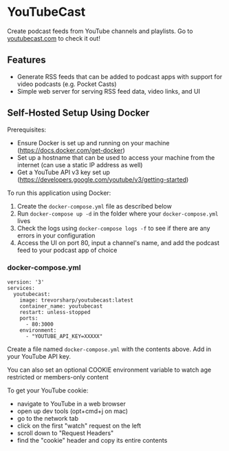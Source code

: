 # YouTubeCast

Create podcast feeds from YouTube channels and playlists. Go to [youtubecast.com](https://youtubecast.com) to check it out!

## Features

- Generate RSS feeds that can be added to podcast apps with support for video podcasts (e.g. Pocket Casts)
- Simple web server for serving RSS feed data, video links, and UI

## Self-Hosted Setup Using Docker

Prerequisites:

- Ensure Docker is set up and running on your machine (https://docs.docker.com/get-docker)
- Set up a hostname that can be used to access your machine from the internet (can use a static IP address as well)
- Get a YouTube API v3 key set up (https://developers.google.com/youtube/v3/getting-started)

To run this application using Docker:

1. Create the `docker-compose.yml` file as described below
2. Run `docker-compose up -d` in the folder where your `docker-compose.yml` lives
3. Check the logs using `docker-compose logs -f` to see if there are any errors in your configuration
4. Access the UI on port 80, input a channel's name, and add the podcast feed to your podcast app of choice

### docker-compose.yml

```
version: '3'
services:
  youtubecast:
    image: trevorsharp/youtubecast:latest
    container_name: youtubecast
    restart: unless-stopped
    ports:
      - 80:3000
    environment:
      - "YOUTUBE_API_KEY=XXXXX"
```

Create a file named `docker-compose.yml` with the contents above. Add in your YouTube API key.

You can also set an optional COOKIE environment variable to watch age restricted or members-only content

To get your YouTube cookie:

- navigate to YouTube in a web browser
- open up dev tools (opt+cmd+j on mac)
- go to the network tab
- click on the first "watch" request on the left
- scroll down to "Request Headers"
- find the "cookie" header and copy its entire contents
